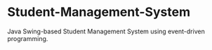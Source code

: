 # Student-Management-System
Java Swing-based Student Management System using event-driven programming.
